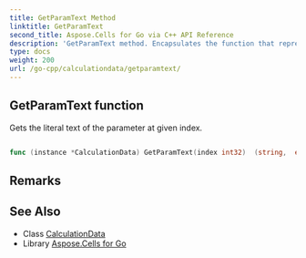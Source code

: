 ```yaml
---
title: GetParamText Method 
linktitle: GetParamText
second_title: Aspose.Cells for Go via C++ API Reference
description: 'GetParamText method. Encapsulates the function that represents getparamtext in Go.'
type: docs
weight: 200
url: /go-cpp/calculationdata/getparamtext/
---
```


## GetParamText function

Gets the literal text of the parameter at given index.

```go

func (instance *CalculationData) GetParamText(index int32)  (string,  error) 

```

## Remarks


## See Also

* Class [CalculationData](../)
* Library [Aspose.Cells for Go](../../)
